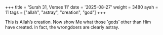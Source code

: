 +++
title = 'Surah 31, Verses 11'
date = '2025-08-27'
weight = 3480
ayah = 11
tags = ["allah", "astray", "creation", "god"]
+++

This is Allah’s creation. Now show Me what those ˹gods˺ other than Him have created. In fact, the wrongdoers are clearly astray.